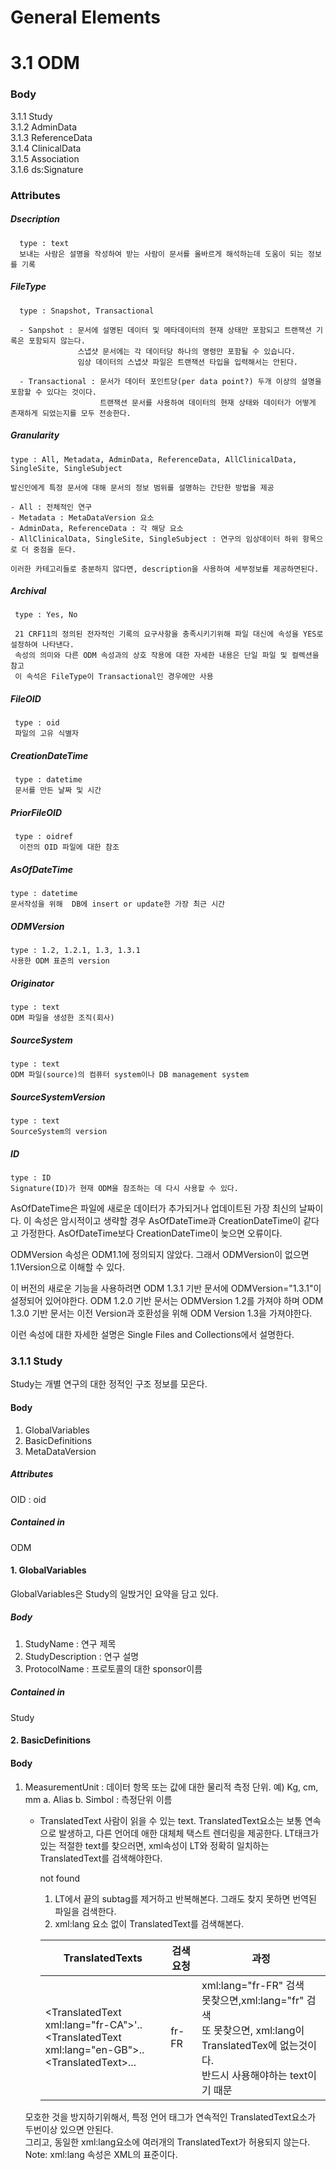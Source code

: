 General Elements
=========
# 3.1 ODM


### Body


3.1.1 Study   
3.1.2 AdminData   
3.1.3 ReferenceData   
3.1.4 ClinicalData   
3.1.5 Association   
3.1.6 ds:Signature   

### Attributes
  ##### Dsecription   
      type : text   
      보내는 사람은 설명을 작성하여 받는 사람이 문서를 올바르게 해석하는데 도움이 되는 정보를 기록
      
  ##### FileType
      type : Snapshot, Transactional
      
      - Sanpshot : 문서에 설명된 데이터 및 메타데이터의 현재 상태만 포함되고 트랜잭션 기록은 포함되지 않는다.   
                   스냅샷 문서에는 각 데이터당 하나의 명령만 포함될 수 있습니다.
                   임상 데이터의 스냅샷 파일은 트랜잭션 타입을 입력해서는 안된다.
                   
      - Transactional : 문서가 데이터 포인트당(per data point?) 두개 이상의 설명을 포함할 수 있다는 것이다.   
                        트랜잭션 문서를 사용하여 데이터의 현재 상태와 데이터가 어떻게 존재하게 되었는지를 모두 전송한다.     
  #####  Granularity
    type : All, Metadata, AdminData, ReferenceData, AllClinicalData, SingleSite, SingleSubject   
    
    발신인에게 특정 문서에 대해 문서의 정보 범위를 설명하는 간단한 방법을 제공  
    
    - All : 전체적인 연구
    - Metadata : MetaDataVersion 요소
    - AdminData, ReferenceData : 각 해당 요소
    - AllClinicalData, SingleSite, SingleSubject : 연구의 임상데이터 하위 항목으로 더 중점을 둔다.     
       
    이러한 카테고리들로 충분하지 않다면, description을 사용하여 세부정보를 제공하면된다.
    
 ##### Archival
     type : Yes, No
     
     21 CRF11의 정의된 전자적인 기록의 요구사항을 충족시키기위해 파일 대신에 속성을 YES로 설정하여 나타낸다.
     속성의 의미와 다른 ODM 속성과의 상호 작용에 대한 자세한 내용은 단일 파일 및 컬렉션을 참고     
     이 속석은 FileType이 Transactional인 경우에만 사용   
     
 ##### FileOID
     type : oid   
     파일의 고유 식별자
     
 ##### CreationDateTime
     type : datetime
     문서를 만든 날짜 및 시간
 
 ##### PriorFileOID
     type : oidref
      이전의 OID 파일에 대한 참조
 
 ##### AsOfDateTime
    type : datetime
    문서작성을 위해  DB에 insert or update한 가장 최근 시간
    
 ##### ODMVersion
    type : 1.2, 1.2.1, 1.3, 1.3.1
    사용한 ODM 표준의 version
    
 ##### Originator
    type : text
    ODM 파일을 생성한 조직(회사)
    
 ##### SourceSystem
    type : text
    ODM 파일(source)의 컴퓨터 system이나 DB management system
    
 ##### SourceSystemVersion
    type : text
    SourceSystem의 version

 ##### ID
    type : ID
    Signature(ID)가 현재 ODM을 참조하는 데 다시 사용할 수 있다.
    
AsOfDateTime은 파일에 새로운 데이터가 추가되거나 업데이트된 가장 최신의 날짜이다. 
이 속성은 암시적이고 생략할 경우 AsOfDateTime과 CreationDateTime이 같다고 가정한다.
AsOfDateTime보다 CreationDateTime이 늦으면 오류이다.

ODMVersion 속성은 ODM1.1에 정의되지 않았다. 그래서 ODMVersion이 없으면 1.1Version으로 이해할 수 있다.

이 버전의 새로운 기능을 사용하려면 ODM 1.3.1 기반 문서에 ODMVersion="1.3.1"이 설정되어 있어야한다.
ODM 1.2.0 기반 문서는 ODMVersion 1.2를 가져야 하며 ODM 1.3.0 기반 문서는 이전 Version과 호환성을 위해 ODM Version 1.3을 가져야한다.

이런 속성에 대한 자세한 설명은 Single Files and Collections에서 설명한다.

 ### 3.1.1 Study
 Study는 개별 연구의 대한 정적인 구조 정보를 모은다.
 #### Body
 1. GlobalVariables
 2. BasicDefinitions
 3. MetaDataVersion
 
 ##### Attributes
 OID : oid
 ##### Contained in
 ODM

 #### 1. GlobalVariables
 GlobalVariables은 Study의 일밙거인 요약을 담고 있다. 
 ##### Body
 1. StudyName : 연구 제목 
 2. StudyDescription : 연구 설명
 3. ProtocolName : 프로토콜의 대한 sponsor이름
 
 ##### Contained in
 Study

 #### 2. BasicDefinitions
 
 #### Body
 1. MeasurementUnit : 데이터 항목 또는 값에 대한 물리적 측정 단위. 예) Kg, cm, mm
    a. Alias
    b. Simbol : 측정단위 이름
    -  TranslatedText 
    사람이 읽을 수 있는 text. TranslatedText요소는 보통 연속으로 발생하고, 다른 언어데 애한 대체체 택스트 렌더링을 제공한다. LT태크가 있는 적절한 text를 찾으러면, xml속성이 LT와 정확히 일치하는 TranslatedText를 검색해야한다. 
        
        not found
        1. LT에서 끝의 subtag를 제거하고 반복해본다. 그래도 찾지 못하면 번역된 파일을 검색한다.
        2. xml:lang 요소 없이 TranslatedText를 검색해본다.

        |TranslatedTexts|검색 요청|과정|
        |-----------------|---|---|
        |\<TranslatedText xml:lang="fr-CA">'..</br>\<TranslatedText xml:lang="en-GB">..</br>\<TranslatedText>...|fr-FR|xml:lang="fr-FR" 검색</br>못찾으면,xml:lang="fr" 검색</br>또 못찾으면, xml:lang이 TranslatedTex에 없는것이다.</br>반드시 사용해야하는 text이기 때문|
        
    모호한 것을 방지하기위해서, 특정 언어 태그가 연속적인 TranslatedText요소가 두번이상 있으면 안된다.   
    그리고, 동일한 xml:lang요소에 여러개의 TranslatedText가 허용되지 않는다.   
    Note: xml:lang 속성은 XML의 표준이다.
 
